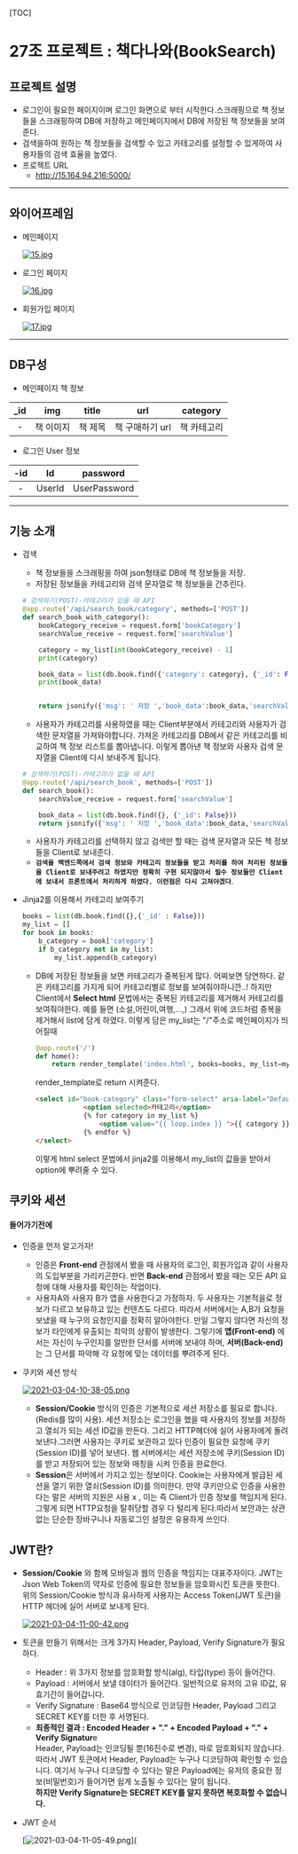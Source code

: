 [TOC]



# 27조 프로젝트 : 책다나와(BookSearch)

## 프로젝트 설명

- 로그인이 필요한 페이지이며 로그인 화면으로 부터 시작한다.스크래핑으로 책 정보들을 스크래핑하여 DB에 저장하고 메인페이지에서 DB에 저장된 책 정보들을 보여준다.
- 검색을하여 원하는 책 정보들을 검색할 수 있고 카테고리를 설정할 수 있게하여 사용자들의 검색 효율을 높였다.
- 프로젝트 URL
  - http://15.164.94.216:5000/

-------

## 와이어프레임

- 메인페이지

  [![15.jpg](https://i.postimg.cc/63JqnxQn/15.jpg)](https://postimg.cc/8F4Tg3Mz)

- 로그인 페이지

  [![16.jpg](https://i.postimg.cc/QM5xXYqt/16.jpg)](https://postimg.cc/TydX09FM)

- 회원가입 페이지

  [![17.jpg](https://i.postimg.cc/6Qst1LNN/17.jpg)](https://postimg.cc/HrtqrMxS)



-----------

## DB구성

- 메인페이지 책 정보

| _id  |    img    |  title  |       url       |  category   |
| :--: | :-------: | :-----: | :-------------: | :---------: |
|  -   | 책 이미지 | 책 제목 | 책 구매하기 url | 책 카테고리 |



- 로그인 User 정보

| -id  |   Id   |   password   |
| :--: | :----: | :----------: |
|  -   | UserId | UserPassword |

------------



## 기능 소개

- 검색

  - 책 정보들을 스크래핑을 하여 json형태로 DB에 책 정보들을 저장.
  - 저장된 정보들을 카테고리와 검색 문자열로 책 정보들을 간추린다.

  ```python
  # 검색하기(POST)-카테고리가 있을 때 API
  @app.route('/api/search_book/category', methods=['POST'])
  def search_book_with_category():
      bookCategory_receive = request.form['bookCategory']
      searchValue_receive = request.form['searchValue']
  
      category = my_list[int(bookCategory_receive) - 1]
      print(category)
  
      book_data = list(db.book.find({'category': category}, {'_id': False}))
      print(book_data)
  
  
      return jsonify({'msg': ' 저장 ','book_data':book_data,'searchValue_receive':searchValue_receive})
  ```

  - 사용자가 카테고리를 사용하였을 때는 Client부분에서 카테고리와 사용자가 검색한 문자열을 가져와야합니다.  가져온 카테고리를 DB에서 같은 카테고리를 비교하여 책 정보 리스트를 뽑아냅니다. 이렇게 뽑아낸 책 정보와 사용자 검색 문자열을 Client에 다시 보내주게 됩니다. 

  ```python
  # 검색하기(POST)-카테고리가 없을 때 API
  @app.route('/api/search_book', methods=['POST'])
  def search_book():
      searchValue_receive = request.form['searchValue']
  
      book_data = list(db.book.find({}, {'_id': False}))
      return jsonify({'msg': ' 저장 ','book_data':book_data,'searchValue_receive':searchValue_receive})
  ```

  - 사용자가 카테고리를 선택하지 않고 검색만 할 때는 검색 문자열과 모든 책 정보들을 Client로 보내준다.
  - **`검색을 백엔드쪽에서 검색 정보와 카테고리 정보들을 받고 처리를 하여 처리된 정보들을 Client로 보내주려고 하였지만 정확히 구현 되지않아서 필수 정보들만 Client에 보내서 프론트에서 처리하게 하였다. 이런점은 다시 고쳐야겠다`**.

- Jinja2를 이용해서 카테고리 보여주기

  ```python
  books = list(db.book.find({},{'_id' : False}))
  my_list = []
  for book in books:
      b_category = book['category']
      if b_category not in my_list:
          my_list.append(b_category)
  ```

  - DB에 저장된 정보들을 보면 카테고리가 중복된게 많다. 어찌보면 당연하다. 같은 카테고리를 가지게 되어 카테고리별로 정보를 보여줘야하니깐..! 하지만 Client에서 **Select html** 문법에서는 중복된 카테고리를 제거해서 카테고리를 보여줘야한다. 예를 들면 (소설,어린이,여행,...,)  그래서 위에 코드처럼 중복을 제거해서 list에 담게 하였다. 이렇게 담은 my_list는 "/"주소로 메인페이지가 띄어질때 

    ```python
    @app.route('/')
    def home():
        return render_template('index.html', books=books, my_list=my_list)
    ```

    render_template로 return 시켜준다.

    ```html
    <select id="book-category" class="form-select" aria-label="Default select example">
                <option selected>카테고리</option>
                {% for category in my_list %}
                    <option value="{{ loop.index }} ">{{ category }}</option>
                {% endfor %}
    </select>
    ```

    이렇게 html select 문법에서 jinja2를 이용해서 my_list의 값들을 받아서 option에 뿌려줄 수 있다.



## 쿠키와 세션

#### 들어가기전에

- 인증을 먼저 알고가자!
  - 인증은 **Front-end** 관점에서 봤을 때 사용자의 로그인, 회원가입과 같이 사용자의 도입부분을 가리키곤한다. 반면 **Back-end** 관점에서 봤을 때는 모든 API 요청에 대해 사용자를 확인하는 작업이다.
  - 사용자A와 사용자 B가 앱을 사용한다고 가정하자. 두 사용자는 기본적을로 정보가 다르고 보유하고 있는 컨텐츠도 다르다. 따라서 서버에서는 A,B가 요청을 보냈을 때 누구의 요청인지를 정확히 알아야한다. 만일 그렇지 않다면 자신의 정보가 타인에게 유출되는 최악의 상황이 발생한다. 그렇기에 **앱(Front-end)** 에서는 자신이 누구인지를 알만한 단서를 서버에 보내야 하며, **서버(Back-end)** 는 그 단서를 파악해 각 요청에 맞는 데이터를 뿌려주게 된다.

- 쿠키와 세션 방식

  [![2021-03-04-10-38-05.png](https://i.postimg.cc/L40jGrYF/2021-03-04-10-38-05.png)](https://postimg.cc/K4BKMpD0)

  - **Session/Cookie** 방식의 인증은 기본적으로 세션 저장소를 필요로 합니다.(Redis를 많이 사용). 세션 저장소는 로그인을 했을 때 사용자의 정보를 저장하고 열쇠가 되는 세션 ID값을 만든다. 그리고 HTTP헤더에 실어 사용자에게 돌려보낸다.그러면 사용자는 쿠키로 보관하고 있다 인증이 필요한 요청에 쿠키(Session ID)를 넣어 보낸다. 웹 서버에서는 세션 저장소에 쿠키(Session ID)를 받고 저장되어 있는 정보와 매칭을 시켜 인증을 완료한다.
  - **Session**은 서버에서 가지고 있는 정보이다. Cookie는 사용자에게 발급된 세션을 열기 위한 열쇠(Session ID)를 의미한다. 만약 쿠키만으로 인증을 사용한다는 말은 서버의 지원은 사용 x , 이는 즉 Client가 인증 정보를 책임지게 된다. 그렇게 되면 HTTP요청을 탈취당할 경우 다 털리게 된다.따라서 보안과는 상관없는 단순한 장바구니나 자동로그인 설정은 유용하게 쓰인다. 





## JWT란?

- **Session/Cookie** 와 함께 모바일과 웹의 인증을 책임지는 대표주자이다. JWT는 Json Web Token의 약자로 인증에 필요한 정보들을 암호화시킨 토큰을 뜻한다. 위의 Session/Cookie 방식과 유사하게 사용자는 Access Token(JWT 토큰)을 HTTP 헤더에 실어 서버로 보내게 된다.

  [![2021-03-04-11-00-42.png](https://i.postimg.cc/RVZGr7V2/2021-03-04-11-00-42.png)](https://postimg.cc/rz75xt49)

- 토큰을 만들기 위해서는 크게 3가지 Header, Payload, Verify Signature가 필요하다.

  - Header : 위 3가지 정보를 암호화할 방식(alg), 타입(type) 등이 들어간다.
  - Payload : 서버에서 보낼 데이터가 들어간다. 일반적으로 유저의 고유 ID값, 유효기간이 들어갑니다.
  - Verify Signature : Base64 방식으로 인코딩한 Header, Payload 그리고 SECRET KEY를 더한 후 서명된다.
  - **최종적인 결과 : Encoded Header + "." + Encoded Payload + "." + Verify Signatur**e<br>Header, Payload는 인코딩될 뿐(16진수로 변경), 따로 암호화되지 않습니다. 따라서 JWT 토큰에서 Header, Payload는 누구나 디코딩하여 확인할 수 있습니다. 여기서 누구나 디코딩할 수 있다는 말은 Payload에는 유저의 중요한 정보(비밀번호)가 들어가면 쉽게 노출될 수 있다는 말이 됩니다. <br>**하지만 Verify Signature는 SECRET KEY를 알지 못하면 복호화할 수 없습니다.**

- JWT 순서

  [![2021-03-04-11-05-49.png](https://i.postimg.cc/DwdzqX1y/2021-03-04-11-05-49.png)](
